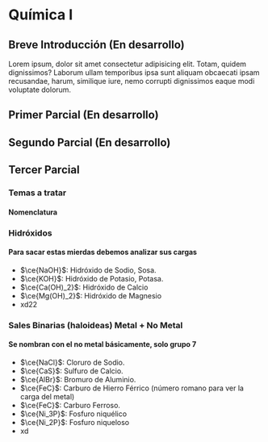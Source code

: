 # Química I

## Breve Introducción (En desarrollo)

Lorem ipsum, dolor sit amet consectetur adipisicing elit. Totam, quidem dignissimos? Laborum ullam temporibus ipsa sunt aliquam obcaecati ipsam recusandae, harum, similique iure, nemo corrupti dignissimos eaque modi voluptate dolorum.

## Primer Parcial (En desarrollo)

## Segundo Parcial (En desarrollo)

## Tercer Parcial

### Temas a tratar

#### Nomenclatura

### Hidróxidos

#### Para sacar estas mierdas debemos analizar sus cargas

- $\ce{NaOH}$: Hidróxido de Sodio, Sosa.
- $\ce{KOH}$: Hidróxido de Potasio, Potasa.
- $\ce{Ca(OH)_2}$: Hidróxido de Calcio
- $\ce{Mg(OH)_2}$: Hidróxido de Magnesio
- xd22

### Sales Binarias (haloideas) Metal + No Metal

#### Se nombran con el no metal básicamente, solo grupo 7

- $\ce{NaCl}$: Cloruro de Sodio.
- $\ce{CaS}$: Sulfuro de Calcio.
- $\ce{AlBr}$: Bromuro de Aluminio.
- $\ce{FeC}$: Carburo de Hierro Férrico (número romano para ver la carga del metal)
- $\ce{FeC}$: Carburo Ferroso.
- $\ce{Ni_3P}$: Fosfuro niquélico
- $\ce{Ni_2P}$: Fosfuro niqueloso
- xd
